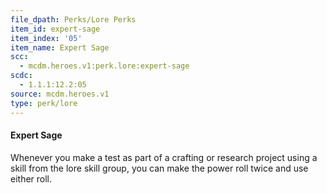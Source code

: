 ```yaml
---
file_dpath: Perks/Lore Perks
item_id: expert-sage
item_index: '05'
item_name: Expert Sage
scc:
  - mcdm.heroes.v1:perk.lore:expert-sage
scdc:
  - 1.1.1:12.2:05
source: mcdm.heroes.v1
type: perk/lore
---
```


#### Expert Sage

Whenever you make a test as part of a crafting or research project using a skill from the lore skill group, you can make the power roll twice and use either roll.
